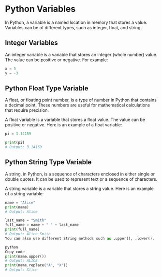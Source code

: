 # Python Variables

In Python, a variable is a named location in memory that stores a value. Variables can be of different types, such as integer, float, and string.

## Integer Variables
An integer variable is a variable that stores an integer (whole number) value. The value can be positive or negative. 
For example:
```python
x = 5
y = -3 
```

## Python Float Type Variable

A float, or floating point number, is a type of number in Python that contains a decimal point. These numbers are useful for mathematical calculations that require precision.

A float variable is a variable that stores a float value. The value can be positive or negative. Here is an example of a float variable:
```python
pi = 3.14159

print(pi)
# Output: 3.14159
```


## Python String Type Variable

A string, in Python, is a sequence of characters enclosed in either single or double quotes. It can be used to represent text or a sequence of characters.

A string variable is a variable that stores a string value. Here is an example of a string variable:
```python
name = "Alice"
print(name)
# Output: Alice 

last_name = "Smith"
full_name = name + " " + last_name
print(full_name)
# Output: Alice Smith
You can also use different String methods such as .upper(), .lower(), .replace()

python
Copy code
print(name.upper())
# Output: ALICE
print(name.replace("A", "X"))
# Output: Xlice
```
